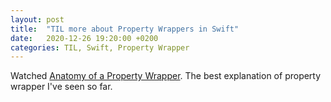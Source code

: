 ```yaml
---
layout: post
title:  "TIL more about Property Wrappers in Swift"
date:   2020-12-26 19:20:00 +0200
categories: TIL, Swift, Property Wrapper
---
```

Watched [Anatomy of a Property Wrapper](https://cocoacasts.com/working-with-property-wrappers-in-swift-anatomy-of-a-property-wrapper). The best explanation of property wrapper I've seen so far.
